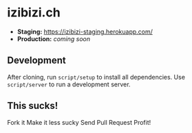 # izibizi.ch

- **Staging:** https://izibizi-staging.herokuapp.com/
- **Production:** _coming soon_

## Development

After cloning, run `script/setup` to install all dependencies. Use `script/server` to run a development server.

## This sucks!

Fork it
Make it less sucky
Send Pull Request
Profit!

